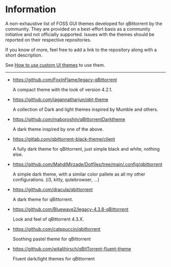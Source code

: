 # Information

A non-exhaustive list of FOSS GUI themes developed for qBittorrent by the community. They are provided on a best-effort basis as a community initiative and not officially supported. Issues with the themes should be reported on their respective repositories.

If you know of more, feel free to add a link to the repository along with a short description.

See [How to use custom UI themes](https://github.com/qbittorrent/qBittorrent/wiki/How-to-use-custom-UI-themes) to use them.

---

- https://github.com/FoxInFlame/legacy-qBittorrent

    A compact theme with the look of version 4.2.1.

- https://github.com/jagannatharjun/qbt-theme

    A collection of Dark and light themes inspired by Mumble and others.

- https://github.com/maboroshin/qBittorrentDarktheme

    A dark theme inspired by one of the above.

- https://gitlab.com/qbittorrent-black-theme/client

    A fully dark theme for qBittorrent, just simple black and white, nothing else.

- https://github.com/MahdiMirzade/Dotfiles/tree/main/.config/qbittorrent

    A simple dark theme, with a similar color pallete as all my other configurations. (i3, kitty, qutebrowser, ...)

- https://github.com/dracula/qbittorrent

    A dark theme for qBittorrent.

- https://github.com/Bluewave2/legacy-4.3.8-qBittorrent

    Look and feel of qBittorrent 4.3.X.

- https://github.com/catppuccin/qbittorrent

    Soothing pastel theme for qBittorrent

- https://github.com/witalihirsch/qBitTorrent-fluent-theme

    Fluent dark/light themes for qBittorrent

